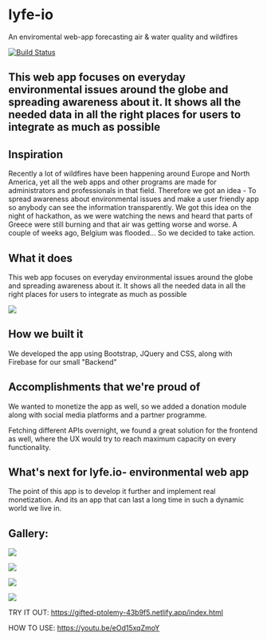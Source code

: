 # lyfe-io
An enviromental web-app forecasting air &amp; water quality and wildfires

[![Build Status](https://travis-ci.com/PetarRan/lyfe-io.svg?branch=master)](https://travis-ci.com/PetarRan/lyfe-io)

## This web app focuses on everyday environmental issues around the globe and spreading awareness about it. It shows all the needed data in all the right places for users to integrate as much as possible

## Inspiration
Recently a lot of wildfires have been happening around Europe and North America, yet all the web apps and other programs are made for administrators and professionals in that field. Therefore we got an idea - To spread awareness about environmental issues and make a user friendly app so anybody can see the information transparently.
We got this idea on the night of hackathon, as we were watching the news and heard that parts of Greece were still burning and that air was getting worse and worse. A couple of weeks ago, Belgium was flooded... So we decided to take action.
## What it does

This web app focuses on everyday environmental issues around the globe and spreading awareness about it. It shows all the needed data in all the right places for users to integrate as much as possible

![](https://i.imgur.com/4ksI8Kp.png)


## How we built it
We developed the app using Bootstrap, JQuery and CSS, along with Firebase for our small "Backend"

## Accomplishments that we're proud of
We wanted to monetize the app as well, so we added a donation module along with social media platforms and a partner programme.

Fetching different APIs overnight, we found a great solution for the frontend as well, where the UX would try to reach maximum capacity on every functionality.

## What's next for lyfe.io- environmental web app
The point of this app is to develop it further and implement real monetization. And its an app that can last a long time in such a dynamic world we live in.

## Gallery:

![](https://challengepost-s3-challengepost.netdna-ssl.com/photos/production/software_photos/001/621/675/datas/original.jpg)

![](https://challengepost-s3-challengepost.netdna-ssl.com/photos/production/software_photos/001/621/676/datas/original.jpg)

![](https://challengepost-s3-challengepost.netdna-ssl.com/photos/production/software_photos/001/621/677/datas/original.jpg)

![](https://challengepost-s3-challengepost.netdna-ssl.com/photos/production/software_photos/001/621/679/datas/original.jpg)

TRY IT OUT: https://gifted-ptolemy-43b9f5.netlify.app/index.html

HOW TO USE: https://youtu.be/eOd15xqZmoY
